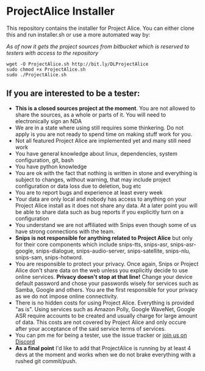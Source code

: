 # ProjectAlice Installer

This repository contains the installer for Project Alice. You can either clone this and run installer.sh or use a more automated way by:

*As of now it gets the project sources from bitbucket which is reserved to testers with access to the repository*

```
wget -O ProjectAlice.sh http://bit.ly/DLProjectAlice
sudo chmod +x ProjectAlice.sh
sudo ./ProjectAlice.sh
```

## If you are interested to be a tester:
- **This is a closed sources project at the moment**. You are not allowed to share the sources, as a whole or parts of it. You will need to electronically sign an NDA
- We are in a state where using still requires some thinkering. Do not apply is you are not ready to spend time on making stuff work for you.
- Not all featured Project Alice are implemented yet and many still need work
- You have general knowledge about linux, dependencies, system configuration, git, bash
- You have python knowledge
- You are ok with the fact that nothing is written in stone and everything is subject to changes, without warning, that may include project configuration or data loss due to deletion, bug etc
- You are to report bugs and experience at least every week
- Your data are only local and nobody has access to anything on your Project Alice install as it does not share any data. At a later point you will be able to share data such as bug reports if you explicitly turn on a configuration
- You understand we are not affiliated with Snips even though some of us have strong connections with the team.
- **Snips is not responsible for anything related to Project Alice** but only for their core components which include snips-tts, snips-asr, snips-asr-google, snips-dialogue, snips-audio-server, snips-satellite, snips-nlu, snips-sam, snips-hotword.
- You are responsible to protect your privacy. Once again, Snips or Project Alice don't share data on the web unless you explicitly decide to use online services. **Privacy doesn't stop at that line!** Change your device default password and chose your passwords wisely for services such as Samba, Google and others. You are the first responsible for your privacy as we do not impose online connectivity.
- There is no hidden costs for using Project Alice. Everything is provided "as is". Using services such as Amazon Polly, Google WaveNet, Google ASR require accounts to be created and usually charge for large amount of data. This costs are not covered by Project Alice and only occure after your acceptance of the said service terms of services.
- You can pm me for being a tester, use the issue tracker or [join us on Discord](https://discord.gg/Jfcj355)
- **As a final point** I'd like to add that ProjectAlice is running by at least 4 devs at the moment and works when we do not brake everything with a rushed git commit/push.
